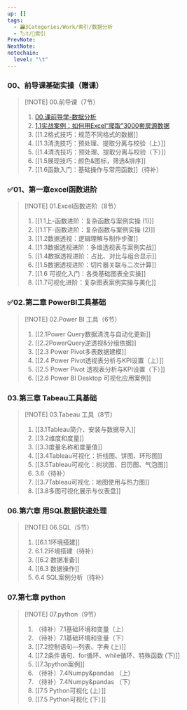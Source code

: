```yaml
---
up: []
tags:
  - 🗃️3Categories/Work/索引/数据分析
  - 🏷t/🔖索引
PrevNote: 
NextNote: 
notechain:
  level: "\t"
---
```


### 00、前导课基础实操（赠课）
> [!NOTE] 00.前导课（7节）
> 1. [00.课前导学-数据分析](00.前导课基础实操（赠课）/00.课前导学-数据分析.md)
> 2. [1.1实战案例：如何用Excel“爬取”3000套房源数据](00.前导课基础实操（赠课）/1.1实战案例：如何用Excel“爬取”3000套房源数据.md)
> 3. [[1.2格式技巧：规范不同格式的数据]]
> 4. [[1.3清洗技巧：预处理、提取分离与校验（上）]]
> 5. [[1.4清洗技巧：预处理、提取分离与校验（下）]]
> 6. [[1.5展现技巧：颜色&图标，筛选&排序]]
> 7. [[1.6函数入门：基础操作与常用函数]]（待补）


### ✅01、第一章excel函数进阶
> [!NOTE] 01.Excel函数进阶（8节）
> 1. [[1.1上-函数进阶：复杂函数与案例实操 (1)]]
> 2. [[1.1下-函数进阶：复杂函数与案例实操 (2)]]
> 3. [[1.2数据透视：逻辑理解与制作步骤]]
> 4. [[1.3数据透视进阶：多维透视表与案例实战]]
> 5. [[1.4数据透视进阶：占比、对比与组合显示]]
> 6. [[1.5数据透视进阶：切片器关联与二次计算]]
> 7. [[1.6 可视化入门：各类基础图表全实操]]
> 8. [[1.7可视化进阶：复杂图表案例实操与美化]]


### ✅02.第二章 PowerBI工具基础
> [!NOTE] 02.Power BI 工具（6节）
> 1. [[2.1Power Query数据清洗与自动化更新]]
> 2. [[2.2PowerQuery逆透视&分组依据]]
> 3. [[2.3 Power Pivot多表数据建模]]
> 4. [[2.4 Power Pivot透视表分析与KPI设置（上）]]
> 5. [[2.5 Power Pivot 透视表分析与KPI设置（下）]]
> 6. [[2.6 Power BI Desktop 可视化应用案例]]


### 03.第三章 Tabeau工具基础
> [!NOTE] 03.Tabeau 工具（8节）
> 1. [[3.1Tableau简介、安装与数据导入]]
> 2. [[3.2维度和度量]]
> 3. [[3.3度量名称和度量值]]
> 4. [[3.4Tableau可视化：折线图、饼图、环形图]]
> 5. [[3.5Tableau可视化：树状图、日历图、气泡图]]
> 6. 3.6（待补）
> 7. [[3.7Tableau可视化：地图使用与热力图]]
> 8. [[3.8多图可视化展示与仪表盘]]


### 06.第六章 用SQL数据快速处理
> [!NOTE] 06.SQL（5节）
> 1. [[6.1.1环境搭建]]
> 2. 6.1.2环境搭建（待补）
> 3. [[6.2 数据准备]]
> 4. [[6.3 数据操作]]
> 5. 6.4 SQL案例分析（待补）


### 07.第七章 python
> [!NOTE] 07.python（9节）
> 1. （待补）7.1基础环境和变量（上） 
> 2. （待补）7.1基础环境和变量（下）
> 3. [[7.2控制语句—列表、字典 (上)]]
> 4. [[7.2条件语句、for循环、while循环、特殊函数 (下)]]
> 5. [[7.3python案例]]
> 6. （待补）7.4Numpy&pandas （上) 
> 7. （待补）7.4Numpy&pandas （下) 
> 8. [[7.5 Python可视化 (上）]]
> 9. [[7.5 Python可视化 (下）]]







